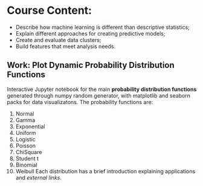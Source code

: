 # Course Content:
- Describe how machine learning is different than descriptive statistics;
- Explain different approaches for creating predictive models;
- Create and evaluate data clusters;
- Build features that meet analysis needs.

## Work: Plot Dynamic Probability Distribution Functions

Interactive Jupyter notebook for the main **probability distribution functions** generated through numpy random generator, with matplotlib and seaborn packs for data visualizatons.
The probability functions are: 
1. Normal
2. Gamma
3. Exponential
4. Uniform
5. Logistic
6. Poisson
7. ChiSquare
8. Student t
9. Binomial
10. Weibull 
Each distribution has a brief introduction explaining applications and *external links*.
